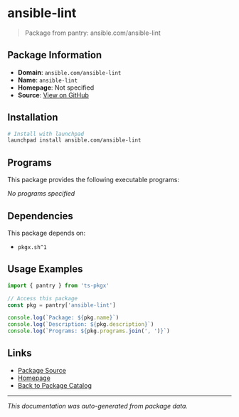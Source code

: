 # ansible-lint

> Package from pantry: ansible.com/ansible-lint

## Package Information

- **Domain**: `ansible.com/ansible-lint`
- **Name**: `ansible-lint`
- **Homepage**: Not specified
- **Source**: [View on GitHub](https://github.com/pkgxdev/pantry/tree/main/projects/ansible.com/ansible-lint/package.yml)

## Installation

```bash
# Install with launchpad
launchpad install ansible.com/ansible-lint
```

## Programs

This package provides the following executable programs:

*No programs specified*

## Dependencies

This package depends on:

- `pkgx.sh^1`

## Usage Examples

```typescript
import { pantry } from 'ts-pkgx'

// Access this package
const pkg = pantry['ansible-lint']

console.log(`Package: ${pkg.name}`)
console.log(`Description: ${pkg.description}`)
console.log(`Programs: ${pkg.programs.join(', ')}`)
```

## Links

- [Package Source](https://github.com/pkgxdev/pantry/tree/main/projects/ansible.com/ansible-lint/package.yml)
- [Homepage](#)
- [Back to Package Catalog](../../../package-catalog.md)

---

*This documentation was auto-generated from package data.*
